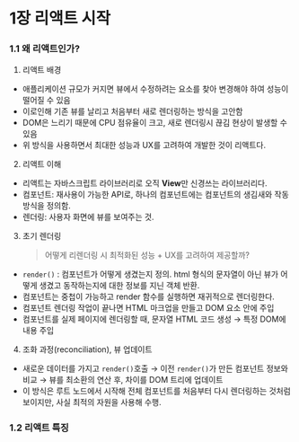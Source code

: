 # 1장 리액트 시작

### 1.1 왜 리액트인가?
1. 리액트 배경
- 애플리케이션 규모가 커지면 뷰에서 수정하려는 요소를 찾아 변경해야 하여 성능이 떨어질 수 있음
- 이로인해 기존 뷰를 날리고 처음부터 새로 렌더링하는 방식을 고안함
- DOM은 느리기 때문에 CPU 점유율이 크고, 새로 렌더링시 끊김 현상이 발생할 수 있음
- 위 방식을 사용하면서 최대한 성능과 UX를 고려하여 개발한 것이 리액트다.
2. 리액트 이해
- 리액트는 자바스크립트 라이브러리로 오직 **View**만 신경쓰는 라이브러리다.
- 컴포넌트: 재사용이 가능한 API로, 하나의 컴포넌트에는 컴포넌트의 생김새와 작동방식을 정의함.
- 렌더링: 사용자 화면에 뷰를 보여주는 것.

3. 초기 렌더링
    > 어떻게 리렌더링 시 최적화된 성능 + UX를 고려하여 제공할까?
  - `render()` : 컴포넌트가 어떻게 생겼는지 정의. html 형식의 문자열이 아닌 뷰가 어떻게 생겼고 동작하는지에 대한 정보를 지닌 객체 반환. 
  - 컴포넌트는 중첩이 가능하고 render 함수를 실행하면 재귀적으로 렌더링한다.
  - 컴포넌트 렌더링 작업이 끝나면 HTML 마크업을 만들고 DOM 요소 안에 주입
  - 컴포넌트를 실제 페이지에 렌더링할 때, 문자열 HTML 코드 생성 $\rightarrow$ 특정 DOM에 내용 주입

4. 조화 과정(reconciliation), 뷰 업데이트
- 새로운 데이터를 가지고 `render()`호출  $\rightarrow$ 이전 `render()`가 만든 컴포넌트 정보와 비교  $\rightarrow$ 뷰를 최소환의 연산 후, 차이를 DOM 트리에 업데이트 
- 이 방식은 루트 노드에서 시작해 전체 컴포넌트를 처음부터 다시 렌더링하는 것처럼 보이지만, 사실 최적의 자원을 사용해 수행.

### 1.2 리액트 특징
